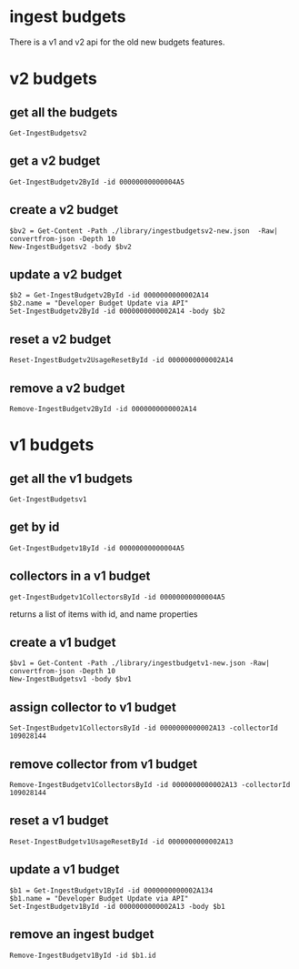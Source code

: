 # ingest budgets

There is a v1 and v2 api for the old new budgets features.

# v2 budgets
## get all the budgets
```
Get-IngestBudgetsv2
```

## get a v2 budget 
```
Get-IngestBudgetv2ById -id 00000000000004A5
```

## create a v2 budget
```
$bv2 = Get-Content -Path ./library/ingestbudgetsv2-new.json  -Raw| convertfrom-json -Depth 10
New-IngestBudgetsv2 -body $bv2
```

## update a v2 budget
```
$b2 = Get-IngestBudgetv2ById -id 0000000000002A14
$b2.name = "Developer Budget Update via API"  
Set-IngestBudgetv2ById -id 0000000000002A14 -body $b2
```

## reset a v2 budget
```
Reset-IngestBudgetv2UsageResetById -id 0000000000002A14
```

## remove a v2 budget
```
Remove-IngestBudgetv2ById -id 0000000000002A14
```


# v1 budgets
## get all the v1 budgets
```
Get-IngestBudgetsv1
```

## get by id
```
Get-IngestBudgetv1ById -id 00000000000004A5
```

## collectors in a v1 budget
```
get-IngestBudgetv1CollectorsById -id 00000000000004A5
```

returns a list of items with id, and name properties

## create a v1 budget
```
$bv1 = Get-Content -Path ./library/ingestbudgetv1-new.json -Raw| convertfrom-json -Depth 10
New-IngestBudgetsv1 -body $bv1
```

## assign collector to v1 budget
```
Set-IngestBudgetv1CollectorsById -id 0000000000002A13 -collectorId 109028144
```

## remove collector from v1 budget
```
Remove-IngestBudgetv1CollectorsById -id 0000000000002A13 -collectorId 109028144
```

## reset a v1 budget
```
Reset-IngestBudgetv1UsageResetById -id 0000000000002A13
```

## update a v1 budget
```
$b1 = Get-IngestBudgetv1ById -id 0000000000002A134
$b1.name = "Developer Budget Update via API"
Set-IngestBudgetv1ById -id 0000000000002A13 -body $b1
```

## remove an ingest budget
```
Remove-IngestBudgetv1ById -id $b1.id
```

